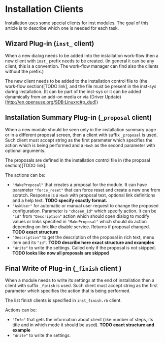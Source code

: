 Installation Clients
======================

Installation uses some special clients for inst modules. The goal of this
article is to describe which one is needed for each task.


Wizard Plug-in (`inst_` client)
-----------------------------------------

When a new dialog needs to be added into the installation work-flow then a new
client with `inst_` prefix needs to be created. (In general it can be any
client, this is a convention. The work-flow manager can find also the clients
without the prefix.)

The new client needs to be added to the installation control file to (the work-flow
section)[TODO link], and the file must be present in the inst-sys during
installation. (It can be part of the inst-sys or it can be added dynamically
from an add-on media or via (Driver Update)[http://en.opensuse.org/SDB:Linuxrc#p_dud])


Installation Summary Plug-in (`_proposal` client)
-----------------------------------------------------------

When a new module should be seen only in the installation summary page or in a
different proposal screen, then a client with suffix `_proposal` is used. Such
client must accept string as the first parameter which specifies the action
which is being performed and a `Hash` as the second parameter with optional
arguments.

The proposals are defined in the installation control file in (the proposal
section)[TODO link].

The actions can be:

- `"MakeProposal"` that creates a proposal for the module. It can have parameter `"force_reset"`
  that can force reset and create a new one from scratch. Response is a `Hash` with proposal text,
  optional link definitions and a help text. **TODO specify exactly format.**
- `"AskUser"` for automatic or manual user request to change the proposed configuration. Parameter is
  `"chosen_id"` which specify action. It can be `"id"` from `"Description"` action
  which should open dialog to modify values or links specified in `"MakeProposal"`
  which should do action depending on link like disable service. Returns if proposal changed. **TODO exact structure**
- `"Description"` to get the description of the proposal in rich text, menu item and its `"id"`.
  **TODO describe here exact structure and examples**
- `"Write"` to write the settings. Called only if the proposal is not skipped. **TODO looks like now all proposals are skipped**


Final Write of Plug-in (`_finish` client )
--------------------------------------------

When a module needs to write its settings at the end of installation then a
client with suffix `_finish` is used. Such client must accept string as the
first parameter which specifies the action that is being performed.

The list finish clients is specified in `inst_finish.rb` client.

Actions can be:

- `"Info"` that gets the information about client (like number of steps, its title
  and in which mode it should be used). **TODO exact structure and example**
- `"Write"` to write the settings.
